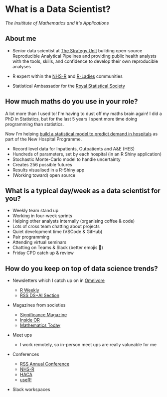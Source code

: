 # What is a Data Scientist?
_The Insititute of Mathematics and it's Applications_

## About me

- Senior data scientist at [The Strategy Unit](https://www.strategyunitwm.nhs.uk/) building open-source Reproducible Analytical Pipelines and providing public health analysts with the tools, skills, and confidence to develop their own reproducible analyses

- R expert within the [NHS-R](https://nhsrcommunity.com/) and [R-Ladies](https://rladies.org/) communities

- Statistical Ambassador for the [Royal Statistical Society](https://rss.org.uk/)

## How much maths do you use in your role?

A lot more than I used to! I'm having to dust off my maths brain again! I did a PhD in Statistics, but for the last 5 years I spent more time doing programming than statistics.

Now I'm helping [build a statistical model to predict demand in hospitals](https://www.youtube.com/watch?v=vXBxDOa6tfw) as part of the New Hospital Programme.

- Record level data for Inpatients, Outpatients and A&E (HES)
- Hundreds of parameters, set by each hospital (in an R Shiny application)
- Stochastic Monte-Carlo model to handle uncertainty
- Creates 256 possible futures
- Results visualised in a R-Shiny app
- (Working toward) open source 

## What is a typical day/week as a data scientist for you?

- Weekly team stand up
- Working in four-week sprints
- Helping other analysts internally (organising coffee & code)
- Lots of cross team chatting about projects
- Quiet development time (VSCode & GitHub)
- Pair programming
- Attending virtual seminars
- Chatting on Teams & Slack (better emojis 💁)
- Friday CPD catch up & review

## How do you keep on top of data science trends?

- Newsletters which I catch up on in [Omnivore](https://omnivore.app/)
  - [R Weekly](https://rweekly.org/)
  - [RSS DS+AI Section](https://rssdsaisection.substack.com/) 

- Magazines from societies
  - [Significance Magazine](https://significancemagazine.com/)
  - [Inside OR](https://www.theorsociety.com/publications/magazines/)
  - [Mathematics Today](https://ima.org.uk/publications/mathematics-today/)

- Meet ups
  - I work remotely, so in-person meet ups are really valueable for me

- Conferences
  - [RSS Annual Conference](https://rss.org.uk/training-events/conference-2024/)
  - [NHS-R](https://nhsrcommunity.com/)
  - [HACA](https://haca-conference.nhs.uk) 
  - [useR!](https://events.linuxfoundation.org/user/)

- Slack workspaces
